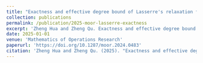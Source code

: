 ```yaml
---
title: "Exactness and effective degree bound of Lasserre's relaxation for polynomial optimization over finite variety"
collection: publications
permalink: /publication/2025-moor-lasserre-exactness
excerpt: 'Zheng Hua and Zheng Qu. Exactness and effective degree bound of Lasserre\'s relaxation for polynomial optimization over finite variety.'
date: 2025-01-01
venue: 'Mathematics of Operations Research'
paperurl: 'https://doi.org/10.1287/moor.2024.0483'
citation: 'Zheng Hua and Zheng Qu. (2025). "Exactness and effective degree bound of Lasserre\'s relaxation for polynomial optimization over finite variety." <i>Mathematics of Operations Research</i>.'
---
```

